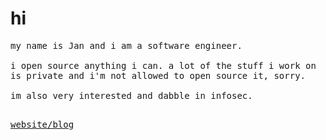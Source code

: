 # hi

<samp>
my name is Jan and i am a software engineer.
<br />
<br />
i open source anything i can. a lot of the stuff i work on is private and i'm not allowed to open source it, sorry.
<br />
<br />
im also very interested and dabble in infosec.
<br />
<br />
 
[website/blog](https://72mins.com)
</samp>
